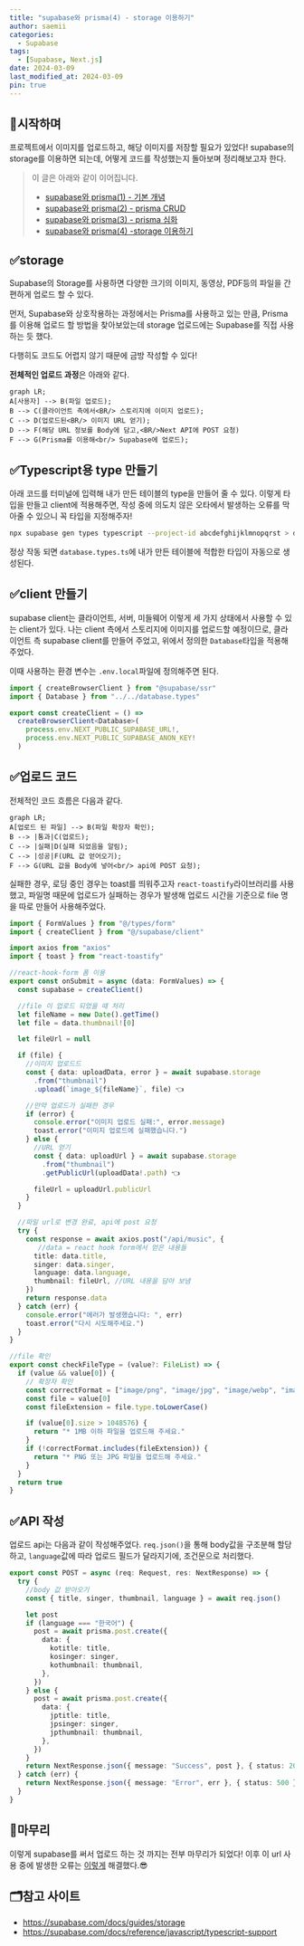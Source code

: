 ```yaml
---
title: "supabase와 prisma(4) - storage 이용하기"
author: saemii
categories:
  - Supabase
tags:
  - [Supabase, Next.js]
date: 2024-03-09
last_modified_at: 2024-03-09
pin: true
---
```


## 📌시작하며

프로젝트에서 이미지를 업로드하고, 해당 이미지를 저장할 필요가 있었다! supabase의 storage를 이용하면 되는데, 어떻게 코드를 작성했는지 돌아보며 정리해보고자 한다.

> 이 글은 아래와 같이 이어집니다.
>
> - [supabase와 prisma(1) - 기본 개념](https://saemii-24.github.io/posts/supabase-1/)
> - [supabase와 prisma(2) - prisma CRUD](https://saemii-24.github.io/posts/supabase-2/)
> - [supabase와 prisma(3) - prisma 심화](https://saemii-24.github.io/posts/supabase-3/)
> - [supabase와 prisma(4) -storage 이용하기](https://saemii-24.github.io/posts/supabase-4/)

## ✅storage

Supabase의 Storage를 사용하면 다양한 크기의 이미지, 동영상, PDF등의 파일을 간편하게 업로드 할 수 있다.

먼저, Supabase와 상호작용하는 과정에서는 Prisma를 사용하고 있는 만큼, Prisma를 이용해 업로드 할 방법을 찾아보았는데 storage 업로드에는 Supabase를 직접 사용하는 듯 했다.

다행히도 코드도 어렵지 않기 때문에 금방 작성할 수 있다!

**전체적인 업로드 과정**은 아래와 같다.

```mermaid
graph LR;
A[사용자] --> B(파일 업로드);
B --> C(클라이언트 측에서<BR/> 스토리지에 이미지 업로드);
C --> D(업로드된<BR/> 이미지 URL 얻기);
D --> F(해당 URL 정보를 Body에 담고,<BR/>Next API에 POST 요청)
F --> G(Prisma를 이용해<br/> Supabase에 업로드);
```

## ✅Typescript용 type 만들기

아래 코드를 터미널에 입력해 내가 만든 테이블의 type을 만들어 줄 수 있다. 이렇게 타입을 만들고 client에 적용해주면, 작성 중에 의도치 않은 오타에서 발생하는 오류를 막아줄 수 있으니 꼭 타입을 지정해주자!

```bash
npx supabase gen types typescript --project-id abcdefghijklmnopqrst > database.types.ts
```

정상 작동 되면 `database.types.ts`에 내가 만든 테이블에 적합한 타입이 자동으로 생성된다.

## ✅client 만들기

supabase client는 클라이언트, 서버, 미들웨어 이렇게 세 가지 상태에서 사용할 수 있는 client가 있다. 나는 client 측에서 스토리지에 이미지를 업로드할 예정이므로, 클라이언트 측 supabase client를 만들어 주었고, 위에서 정의한 `Database`타입을 적용해주었다.

이때 사용하는 환경 변수는 `.env.local`파일에 정의해주면 된다.

```typescript
import { createBrowserClient } from "@supabase/ssr"
import { Database } from "../../database.types"

export const createClient = () =>
  createBrowserClient<Database>(
    process.env.NEXT_PUBLIC_SUPABASE_URL!,
    process.env.NEXT_PUBLIC_SUPABASE_ANON_KEY!
  )
```

## ✅업로드 코드

전체적인 코드 흐름은 다음과 같다.

```mermaid
graph LR;
A[업로드 된 파일] --> B(파일 확장자 확인);
B --> |통과|C(업로드);
C --> |실패|D(실패 되었음을 알림);
C --> |성공|F(URL 값 얻어오기);
F --> G(URL 값을 Body에 넣어<br/> api에 POST 요청);
```

실패한 경우, 로딩 중인 경우는 toast를 띄워주고자 `react-toastify`라이브러리를 사용했고, 파일명 때문에 업로드가 실패하는 경우가 발생해 업로드 시간을 기준으로 file 명을 따로 만들어 사용해주었다.

```typescript
import { FormValues } from "@/types/form"
import { createClient } from "@/supabase/client"

import axios from "axios"
import { toast } from "react-toastify"

//react-hook-form 폼 이용
export const onSubmit = async (data: FormValues) => {
  const supabase = createClient()

  //file 이 업로드 되었을 때 처리
  let fileName = new Date().getTime()
  let file = data.thumbnail![0]

  let fileUrl = null

  if (file) {
    //이미지 업로드드
    const { data: uploadData, error } = await supabase.storage
      .from("thumbnail")
      .upload(`image_${fileName}`, file) 👈

    //만약 업로드가 실패한 경우
    if (error) {
      console.error("이미지 업로드 실패:", error.message)
      toast.error("이미지 업로드에 실패했습니다.")
    } else {
      //URL 얻기
      const { data: uploadUrl } = await supabase.storage
        .from("thumbnail")
        .getPublicUrl(uploadData!.path) 👈

      fileUrl = uploadUrl.publicUrl
    }
  }

  //파일 url로 변경 완료, api에 post 요청
  try {
    const response = await axios.post("/api/music", {
       //data = react hook form에서 얻은 내용들
      title: data.title,
      singer: data.singer,
      language: data.language,
      thumbnail: fileUrl, //URL 내용을 담아 보냄
    })
    return response.data
  } catch (err) {
    console.error("에러가 발생했습니다: ", err)
    toast.error("다시 시도해주세요.")
  }
}

//file 확인
export const checkFileType = (value?: FileList) => {
  if (value && value[0]) {
    // 확장자 확인
    const correctFormat = ["image/png", "image/jpg", "image/webp", "image/jpeg"]
    const file = value[0]
    const fileExtension = file.type.toLowerCase()

    if (value[0].size > 1048576) {
      return "* 1MB 이하 파일을 업로드해 주세요."
    }
    if (!correctFormat.includes(fileExtension)) {
      return "* PNG 또는 JPG 파일을 업로드해 주세요."
    }
  }
  return true
}
```

## ✅API 작성

업로드 api는 다음과 같이 작성해주었다. `req.json()`을 통해 body값을 구조분해 할당하고, `language`값에 따라 업로드 필드가 달라지기에, 조건문으로 처리했다.

```typescript
export const POST = async (req: Request, res: NextResponse) => {
  try {
    //body 값 받아오기
    const { title, singer, thumbnail, language } = await req.json()

    let post
    if (language === "한국어") {
      post = await prisma.post.create({
        data: {
          kotitle: title,
          kosinger: singer,
          kothumbnail: thumbnail,
        },
      })
    } else {
      post = await prisma.post.create({
        data: {
          jptitle: title,
          jpsinger: singer,
          jpthumbnail: thumbnail,
        },
      })
    }
    return NextResponse.json({ message: "Success", post }, { status: 201 })
  } catch (err) {
    return NextResponse.json({ message: "Error", err }, { status: 500 })
  }
}
```

## 📩마무리

이렇게 supabase를 써서 업로드 하는 것 까지는 전부 마무리가 되었다!
이후 이 url 사용 중에 발생한 오류는 [이렇게](https://saemii-24.github.io/posts/error-1/) 해결했다.😎

## 🗂️참고 사이트

- <https://supabase.com/docs/guides/storage>
- <https://supabase.com/docs/reference/javascript/typescript-support>
